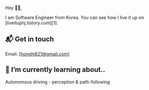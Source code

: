 <!--
**HongHeeJung/HongHeeJung** is a ✨ _special_ ✨ repository because its `README.md` (this file) appears on your GitHub profile. -->

Hey 👋🏻,

I am Software Engineer from Korea.
You can see how I live it up on [liveituphj.tistory.com][1].

## 📬 Get in touch

Email: [honghj621@gmail.com]

## 🌱 I’m currently learning about..

Autonomous driving - perception & path-following

<!--## 📕 Latest Blog Posts -->


<!-- ## &#x1f4c8; My GitHub Stats -->

